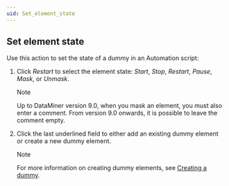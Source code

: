 ```yaml
---
uid: Set_element_state
---
```


## Set element state

Use this action to set the state of a dummy in an Automation script:

1. Click *Restart* to select the element state: *Start*, *Stop*, *Restart*, *Pause*, *Mask*, or *Unmask*.

    > [!NOTE]
    > Up to DataMiner version 9.0, when you mask an element, you must also enter a comment. From version 9.0 onwards, it is possible to leave the comment empty.

2. Click the last underlined field to either add an existing dummy element or create a new dummy element.

    > [!NOTE]
    > For more information on creating dummy elements, see [Creating a dummy](xref:Script_variables#creating-a-dummy).
    >
